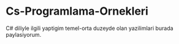 # Cs-Programlama-Ornekleri

C# diliyle ilgili yaptigim temel-orta duzeyde olan yazilimlari burada paylasiyorum.

